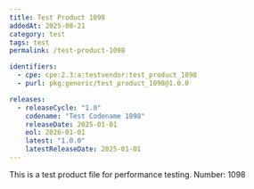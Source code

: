 ```yaml
---
title: Test Product 1098
addedAt: 2025-08-21
category: test
tags: test
permalink: /test-product-1098

identifiers:
  - cpe: cpe:2.3:a:testvendor:test_product_1098
  - purl: pkg:generic/test_product_1098@1.0.0

releases:
  - releaseCycle: "1.0"
    codename: "Test Codename 1098"
    releaseDate: 2025-01-01
    eol: 2026-01-01
    latest: "1.0.0"
    latestReleaseDate: 2025-01-01
---
```


This is a test product file for performance testing. Number: 1098
